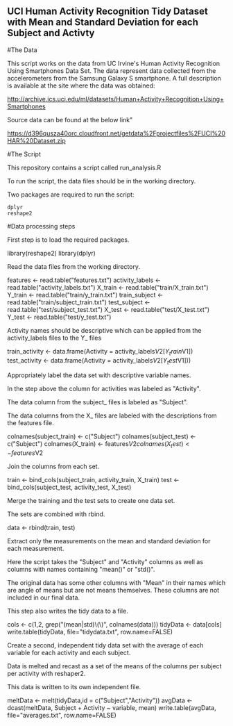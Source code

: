 ## UCI Human Activity Recognition Tidy Dataset with Mean and Standard Deviation for each Subject and Activty

#The Data

This script works on the data from UC Irvine's Human Activity Recognition Using Smartphones Data Set. The data represent data 
collected from the accelerometers from the Samsung Galaxy S smartphone. A full description is available at the site where the data was obtained:

http://archive.ics.uci.edu/ml/datasets/Human+Activity+Recognition+Using+Smartphones  

Source data can be found at the below link"

https://d396qusza40orc.cloudfront.net/getdata%2Fprojectfiles%2FUCI%20HAR%20Dataset.zip

#The Script

This repository contains a script called run_analysis.R

To run the script, the data files should be in the working directory. 

Two packages are required to run the script:

    dplyr
    reshape2

#Data processing steps

First step is to load the required packages.

library(reshape2)
library(dplyr)


Read the data files from the working directory.

features        <- read.table("features.txt")
activity_labels <- read.table("activity_labels.txt")
X_train         <- read.table("train/X_train.txt")
Y_train         <- read.table("train/y_train.txt")
train_subject   <- read.table("train/subject_train.txt")
test_subject    <- read.table("test/subject_test.txt")
X_test          <- read.table("test/X_test.txt")
Y_test          <- read.table("test/y_test.txt")

Activity names should be descriptive which can be applied from the activity_labels files
to the Y_ files

train_activity <- data.frame(Activity = activity_labels$V2[Y_train$V1])
test_activity  <- data.frame(Activity = activity_labels$V2[Y_test$V1]))

Appropriately label the data set with descriptive variable names.

In the step above the column for activities was labeled as "Activity".

The data column from the subject_ files is labeled as "Subject".

The data columns from the X_ files are labeled with the descriptions from the features file.

colnames(subject_train) <- c("Subject")
colnames(subject_test) <- c("Subject")
colnames(X_train)       <- features$V2
colnames(X_test)       <- features$V2

Join the columns from each set.

train <- bind_cols(subject_train, activity_train, X_train)
test  <- bind_cols(subject_test, activity_test, X_test)

Merge the training and the test sets to create one data set.

The sets are combined with rbind.

data  <- rbind(train, test)

Extract only the measurements on the mean and standard deviation for each measurement.

Here the script takes the "Subject" and "Activity" columns as well as columns with names containing "mean()" or "std()".

The original data has some other columns with "Mean" in their names which are angle of means but are not means themselves. These columns are not included in our final data.

This step also writes the tidy data to a file.

cols <- c(1,2, grep("(mean|std)\\(\\)", colnames(data)))
tidyData <- data[cols]
write.table(tidyData, file="tidydata.txt", row.name=FALSE) 

Create a second, independent tidy data set with the average of each variable for each activity and each subject.

Data is melted and recast as a set of the means of the columns per subject per activity with reshaper2.

This data is written to its own independent file.

meltData <- melt(tidyData,id = c("Subject","Activity"))
avgData <- dcast(meltData, Subject + Activity ~ variable, mean)
write.table(avgData, file="averages.txt", row.name=FALSE) 
